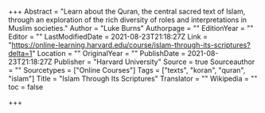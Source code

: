 +++
Abstract = "Learn about the Quran, the central sacred text of Islam, through an exploration of the rich diversity of roles and interpretations in Muslim societies."
Author = "Luke Burns"
Authorpage = ""
EditionYear = ""
Editor = ""
LastModifiedDate = 2021-08-23T21:18:27Z
Link = "https://online-learning.harvard.edu/course/islam-through-its-scriptures?delta=1"
Location = ""
OriginalYear = ""
PublishDate = 2021-08-23T21:18:27Z
Publisher = "Harvard University"
Source = true
Sourceauthor = ""
Sourcetypes = ["Online Courses"]
Tags = ["texts", "koran", "quran", "islam"]
Title = "Islam Through Its Scriptures"
Translator = ""
Wikipedia = ""
toc = false

+++
